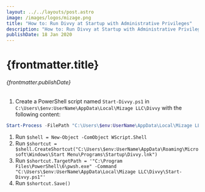```yaml
---
layout: ../../layouts/post.astro
image: /images/logos/mizage.png
title: "How to: Run Divvy at Startup with Administrative Privileges"
description: "How to: Run Divvy at Startup with Administrative Privileges"
publishDate: 18 Jan 2020
---
```


# {frontmatter.title}

###### {frontmatter.publishDate}

1. Create a PowerShell script named `Start-Divvy.ps1` in `C:\Users\$env:UserName\AppData\Local\Mizage LLC\Divvy` with the following content:

```powershell
Start-Process -FilePath "C:\Users\$env:UserName\AppData\Local\Mizage LLC\Divvy\Divvy.exe" -Verb RunAs
```

1. Run `$shell = New-Object -ComObject WScript.Shell`
1. Run `$shortcut = $shell.CreateShortcut("C:\Users\$env:UserName\AppData\Roaming\Microsoft\Windows\Start Menu\Programs\Startup\Divvy.lnk")`
1. Run `$shortcut.TargetPath = '"C:\Program Files\PowerShell\6\pwsh.exe" -Command "C:\Users\$env:UserName\AppData\Local\Mizage LLC\Divvy\Start-Divvy.ps1"'`
1. Run `$shortcut.Save()`
